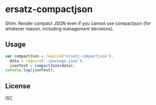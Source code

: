 ﻿
<!--#echo json="package.json" key="name" underline="=" -->
ersatz-compactjson
==================
<!--/#echo -->

<!--#echo json="package.json" key="description" -->
Shim: Render compact JSON even if you cannot use compactjson (for whatever
reason, including management decisions).
<!--/#echo -->


Usage
-----

<!--#include file="usage.js" start="//+" stop="//-" code="javascript" -->
<!--#verbatim lncnt="6" -->
```javascript
var compactJson = require('ersatz-compactjson'),
  data = require('./package.json'),
  jsonText = compactJson(data);
console.log(jsonText);
```


License
-------
<!--#echo json="package.json" key=".license" -->
ISC
<!--/#echo -->
